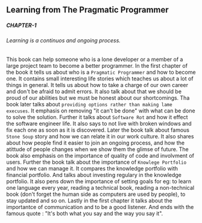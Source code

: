 ## Learning from The Pragmatic Programmer
##### CHAPTER-1
###### Learning is a continuos and ongoing process. 
This book can help someone who is a lone developer or a member of a large project team to become a better programmer.
In the first chapter of the book it tells us about who is a `Pragmatic Programmer` and how to become one. It contains small interesting life stories which teaches us about a lot of things in general. It tells us about how to take a charge of our own career and don't be afraid to admit errors. It also talk about that we should be proud of our abilities but we must be honest about our shortcomings. Tha book later talks about `providing options rather than making lame execuses`. It emphasis on removing "it can't be done" with what can be done to solve the solution. Further it talks about `Software Rot` and how it effect the software engineer life. It also says to not live with broken windows and fix each one as soon as it is discovered. Later the book talk about famous `Stone Soup` story and how we can relate it in our work culture. It also shares about how people find it easier to join an ongoing process, and how the atittude of people changes when we show them the glimse of future. The book also emphasis on the importance of quality of code and involvment of users. 
Further the book talk about the importance of `Knowlege Portfolio` and how we can manage it. It compares the knowledge portfolio with financial portfolio. And talks about investing regulary in the knowledge portfolio. It also pens down the importance of setting goals for eg: to learn one language every year, reading a technical book, reading a non-technical book (don't forget the human side as computers are used by people), to stay updated and so on. Lastly in the first chapter it talks about the importantce of communication and to be a good listener. 
And ends with the famous quote : "It's both what you say and the way you say it". 
